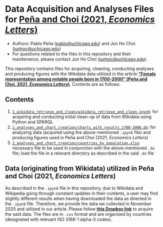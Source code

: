 # Data Acquisition and Analyses Files for [Peña and Choi (2021, *Economics Letters*)](https://www.sciencedirect.com/science/article/abs/pii/S0165176521002457)

- Authors: Pablo Peña (pablo@uchicago.edu) and Jun Ho Choi (junhoc@uchicago.edu)
- For questions related to the files in this repository and their maintenance, please contact Jun Ho Choi (junhoc@uchicago.edu).

This repository contains files for acquiring, cleaning, conducting analyses and producing figures with the Wikidata data utilized in the article **["Female representation among notable people born in 1700-2000" (Peña and Choi, 2021, *Economics Letters*)](https://www.sciencedirect.com/science/article/abs/pii/S0165176521002457)**. Contents are as follows.

## Contents

1. [`1_wikidata_retrieve_and_clean/wikidata_retrieve_and_clean.ipynb`](https://github.com/jtschoi/pena_choi_2021_econlet/blob/master/1_wikidata_retrieve_and_clean/wikidata_retrieve_and_clean.ipynb): for acquiring and conducting initial clean-up of data from Wikidata using Python and SPARQL
2. [`2_analyses_and_chart_creation/charts_with_results_1700-2000.do`](https://github.com/jtschoi/pena_choi_2021_econlet/blob/master/2_analyses_and_chart_creation/charts_with_results_1700-2000.do): for analyzing data (acquired using the above-mentioned `.ipynb` file) and producing figures used in Peña and Choi (2021, *Economics Letters*)
3. [`2_analyses_and_chart_creation/countries_by_population.xlsx`](https://github.com/jtschoi/pena_choi_2021_econlet/blob/master/2_analyses_and_chart_creation/countries_by_population.xlsx): necessary file to be used in conjunction with the above-mentioned `.do` file; load the file in a relevant directory as described in the said `.do` file

## Data (originating from Wikidata) utilized in Peña and Choi (2021, *Economics Letters*)

As described in the `.ipynb` file in this repository, due to Wikidata and Wikipedia going through constant updates in their contents, a user may find slightly different results when having downloaded the data as directed in the `.ipynb` file. Therefore, we provide the data we collected in November 2020 and utilized in our article. Please follow [**this Dropbox link**](https://www.dropbox.com/sh/fstus2hcedpd2od/AABtJ_irbh2SIhWQUJMgYbY3a?dl=0) to acquire the said data. The files are in `.csv` format and are organized by countries (designated with relevant ISO 3166-1 alpha-3 codes).
